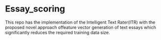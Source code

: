 # Essay_scoring
This repo has the implementation of the Intelligent Text Rater(ITR) with the proposed novel approach offeature vector generation of text essays which significantly reduces the required training data size.

